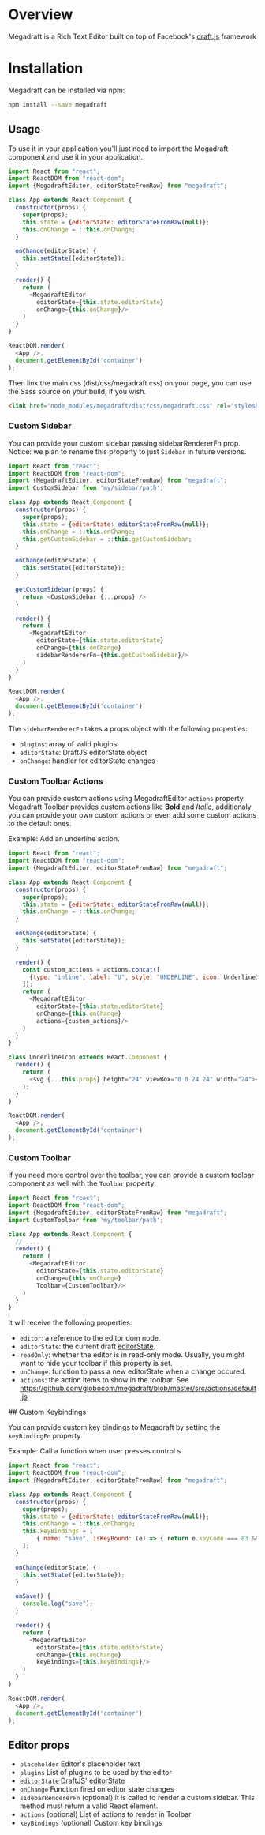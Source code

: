 # Overview

Megadraft is a Rich Text Editor built on top of Facebook's
[draft.js](https://facebook.github.io/draft-js/) framework

# Installation

Megadraft can be installed via npm:

```sh
npm install --save megadraft
```

## Usage

To use it in your application you'll just need to import the Megadraft
component and use it in your application.

```js
import React from "react";
import ReactDOM from "react-dom";
import {MegadraftEditor, editorStateFromRaw} from "megadraft";

class App extends React.Component {
  constructor(props) {
    super(props);
    this.state = {editorState: editorStateFromRaw(null)};
    this.onChange = ::this.onChange;
  }

  onChange(editorState) {
    this.setState({editorState});
  }

  render() {
    return (
      <MegadraftEditor
        editorState={this.state.editorState}
        onChange={this.onChange}/>
    )
  }
}

ReactDOM.render(
  <App />,
  document.getElementById('container')
);
```

Then link the main css (dist/css/megadraft.css) on your page, you can use the Sass
source on your build, if you wish.

```html
<link href="node_modules/megadraft/dist/css/megadraft.css" rel="stylesheet">
```


### Custom Sidebar

You can provide your custom sidebar passing sidebarRendererFn prop.
Notice: we plan to rename this property to just `Sidebar` in future versions.

```js
import React from "react";
import ReactDOM from "react-dom";
import {MegadraftEditor, editorStateFromRaw} from "megadraft";
import CustomSidebar from 'my/sidebar/path';

class App extends React.Component {
  constructor(props) {
    super(props);
    this.state = {editorState: editorStateFromRaw(null)};
    this.onChange = ::this.onChange;
    this.getCustomSidebar = ::this.getCustomSidebar;
  }

  onChange(editorState) {
    this.setState({editorState});
  }

  getCustomSidebar(props) {
    return <CustomSidebar {...props} />
  }

  render() {
    return (
      <MegadraftEditor
        editorState={this.state.editorState}
        onChange={this.onChange}
        sidebarRendererFn={this.getCustomSidebar}/>
    )
  }
}

ReactDOM.render(
  <App />,
  document.getElementById('container')
);
```

The `sidebarRendererFn` takes a props object with the following properties:

* `plugins`: array of valid plugins
* `editorState`: DraftJS editorState object
* `onChange`: handler for editorState changes


### Custom Toolbar Actions

You can provide custom actions using MegadraftEditor `actions` property.
Megadraft Toolbar provides [custom actions](https://github.com/globocom/megadraft/blob/master/src/actions/default.js)
like **Bold** and *Italic*, additionaly you can provide your own custom actions
or even add some custom actions to the default ones.

Example: Add an underline action.

```js
import React from "react";
import ReactDOM from "react-dom";
import {MegadraftEditor, editorStateFromRaw} from "megadraft";

class App extends React.Component {
  constructor(props) {
    super(props);
    this.state = {editorState: editorStateFromRaw(null)};
    this.onChange = ::this.onChange;
  }

  onChange(editorState) {
    this.setState({editorState});
  }

  render() {
    const custom_actions = actions.concat([
      {type: "inline", label: "U", style: "UNDERLINE", icon: UnderlineIcon}
    ]);
    return (
      <MegadraftEditor
        editorState={this.state.editorState}
        onChange={this.onChange}
        actions={custom_actions}/>
    )
  }
}

class UnderlineIcon extends React.Component {
  render() {
    return (
      <svg {...this.props} height="24" viewBox="0 0 24 24" width="24"></svg>
    );
  }
}

ReactDOM.render(
  <App />,
  document.getElementById('container')
);
```


### Custom Toolbar

If you need more control over the toolbar,
you can provide a custom toolbar component as well with the `Toolbar` property:

```js
import React from "react";
import ReactDOM from "react-dom";
import {MegadraftEditor, editorStateFromRaw} from "megadraft";
import CustomToolbar from 'my/toolbar/path';

class App extends React.Component {
  // ....
  render() {
    return (
      <MegadraftEditor
        editorState={this.state.editorState}
        onChange={this.onChange}
        Toolbar={CustomToolbar}/>
    )
  }
}
```

It will receive the following properties:

- `editor`: a reference to the editor dom node.
- `editorState`: the current draft [editorState](https://facebook.github.io/draft-js/docs/api-reference-editor-state.html).
- `readOnly`: whether the editor is in read-only mode. Usually, you might want to hide your toolbar if this property is set.
- `onChange`: function to pass a new editorState when a change occured.
- `actions`: the action items to show in the toolbar. See https://github.com/globocom/megadraft/blob/master/src/actions/default.js


## Custom Keybindings

You can provide custom key bindings to Megadraft by setting the `keyBindingFn` property.

Example: Call a function when user presses control s

```js
import React from "react";
import ReactDOM from "react-dom";
import {MegadraftEditor, editorStateFromRaw} from "megadraft";

class App extends React.Component {
  constructor(props) {
    super(props);
    this.state = {editorState: editorStateFromRaw(null)};
    this.onChange = ::this.onChange;
    this.keyBindings = [
        { name: "save", isKeyBound: (e) => { return e.keyCode === 83 && e.ctrlKey; }, action: () => { this.onSave(); } }
    ];
  }

  onChange(editorState) {
    this.setState({editorState});
  }

  onSave() {
    console.log("save");
  }

  render() {
    return (
      <MegadraftEditor
        editorState={this.state.editorState}
        onChange={this.onChange}
        keyBindings={this.keyBindings}/>
    )
  }
}

ReactDOM.render(
  <App />,
  document.getElementById('container')
);


```


## Editor props

- `placeholder` Editor's placeholder text
- `plugins` List of plugins to be used by the editor
- `editorState` DraftJS' [editorState](https://facebook.github.io/draft-js/docs/api-reference-editor-state.html)
- `onChange` Function fired on editor state changes
- `sidebarRendererFn` (optional) it is called to render a custom sidebar. This method must
return a valid React element.
- `actions` (optional) List of actions to render in Toolbar
- `keyBindings` (optional) Custom key bindings
